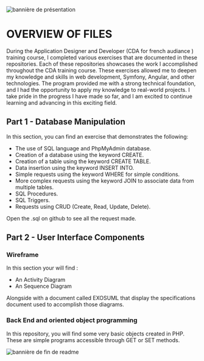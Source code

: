 <img src="https://www.zupimages.net/up/23/29/7iiv.jpg" alt="bannière de présentation">

# OVERVIEW OF FILES

During the Application Designer and Developer (CDA for french audiance ) training course, I completed various exercises that are documented in these repositories. Each of these repositories showcases the work I accomplished throughout the CDA training course. These exercises allowed me to deepen my knowledge and skills in web development, Symfony, Angular, and other technologies. The program provided me with a strong technical foundation, and I had the opportunity to apply my knowledge to real-world projects. I take pride in the progress I have made so far, and I am excited to continue learning and advancing in this exciting field.

## Part 1 - Database Manipulation

In this section, you can find an exercise that demonstrates the following:

  - The use of SQL language and PhpMyAdmin database.
  - Creation of a database using the keyword CREATE.
  - Creation of a table using the keyword CREATE TABLE.
  - Data insertion using the keyword INSERT INTO.
  - Simple requests using the keyword WHERE for simple conditions.
  - More complex requests using the keyword JOIN to associate data from multiple tables.
  - SQL Procedures.
  - SQL Triggers.
  - Requests using CRUD (Create, Read, Update, Delete).

Open the .sql on github to see all the request made. 

## Part 2 - User Interface Components

### Wireframe 

In this section your will find : 

  - An Activity Diagram
  - An Sequence Diagram

Alongside with a document called EXOSUML that display the specifications document used to accomplish those diagrams. 

### Back End and oriented object programming

In this repository, you will find some very basic objects created in PHP. These are simple programs accessible through GET or SET methods.

<img src="https://www.zupimages.net/up/23/29/vxy6.jpeg" alt="bannière de fin de readme">
